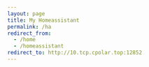 ```yaml
---
layout: page
title: My Homeassistant
permalink: /ha
redirect_from:
  - /home
  - /homeassistant
redirect_to: http://10.tcp.cpolar.top:12852
---
```

